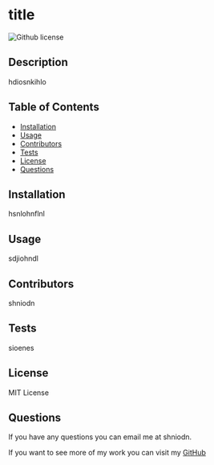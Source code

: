 # title
 ![Github license](https://img.shields.io/badge/license-MIT%20License-blue.svg)

## Description
hdiosnkihlo

## Table of Contents
- [Installation](#installation)
- [Usage](#usage)
- [Contributors](#contributors)
- [Tests](#tests)
- [License](#license)
- [Questions](#questions)

## Installation
hsnlohnflnl

## Usage
sdjiohndl

## Contributors
shniodn

## Tests
sioenes

 ## License
MIT License

## Questions

If you have any questions you can email me at shniodn.

If you want to see more of my work you can visit my [GitHub](https://github.com/shniolhnlo)
